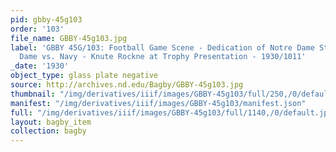 ```yaml
---
pid: gbby-45g103
order: '103'
file_name: GBBY-45g103.jpg
label: 'GBBY 45G/103: Football Game Scene - Dedication of Notre Dame Stadium, Notre
  Dame vs. Navy - Knute Rockne at Trophy Presentation - 1930/1011'
_date: '1930'
object_type: glass plate negative
source: http://archives.nd.edu/Bagby/GBBY-45g103.jpg
thumbnail: "/img/derivatives/iiif/images/GBBY-45g103/full/250,/0/default.jpg"
manifest: "/img/derivatives/iiif/images/GBBY-45g103/manifest.json"
full: "/img/derivatives/iiif/images/GBBY-45g103/full/1140,/0/default.jpg"
layout: bagby_item
collection: bagby
---
```

